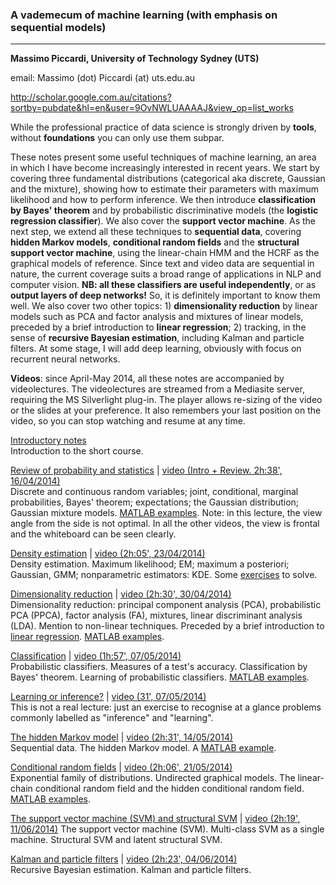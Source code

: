 ### **A vademecum of machine learning (with emphasis on sequential models)** ###

* * * * *

**Massimo Piccardi, University of Technology Sydney (UTS)**

email: Massimo (dot) Piccardi (at) uts.edu.au

http://scholar.google.com.au/citations?sortby=pubdate&hl=en&user=9OvNWLUAAAAJ&view_op=list_works

While the professional practice of data science is strongly driven by **tools**, without **foundations** you can only use them subpar.

These notes present some useful techniques of machine learning, an area in which I have become increasingly interested in recent years. We start by covering three fundamental distributions (categorical aka discrete, Gaussian and the mixture), showing how to estimate their parameters with maximum likelihood and how to perform inference. We then introduce **classification by Bayes' theorem** and by probabilistic discriminative models (the **logistic regression classifier**). We also cover the **support vector machine**.
As the next step, we extend all these techniques to **sequential data**, covering **hidden Markov models**, **conditional random fields** and the **structural support vector machine**, using the linear-chain HMM and the HCRF as the graphical models of reference. Since text and video data are sequential in nature, the current coverage suits a broad range of applications in NLP and computer vision. **NB: all these classifiers are useful independently**, or as **output layers of deep networks!** So, it is definitely important to know them well. We also cover two other topics: 1) **dimensionality reduction** by linear models such as PCA and factor analysis and mixtures of linear models, preceded by a brief introduction to **linear regression**; 2) tracking, in the sense of **recursive Bayesian estimation**, including Kalman and particle filters. At some stage, I will add deep learning, obviously with focus on recurrent neural networks.

**Videos**: since April-May 2014, all these notes are accompanied by videolectures. The videolectures are streamed from a Mediasite server, requiring the MS Silverlight plug-in. The player allows re-sizing of the video or the slides at your preference. It also remembers your last position on the video, so you can stop watching and resume at any time.

[Introductory notes](SPR_00_Intro_v4.pdf)\
Introduction to the short course.

[Review of probability and statistics](SPR_01_ProbabilityReview_v4.pdf) |  [video (Intro + Review. 2h:38', 16/04/2014)](https://mediasite.feit.uts.edu.au/Mediasite/Play/50d703fd3e1d4777b2ebaf8cd05319701d)\
Discrete and continuous random variables; joint, conditional, marginal probabilities, Bayes' theorem; expectations; the Gaussian distribution; Gaussian mixture models. [MATLAB examples](SPR_01_MATLAB.zip). Note: in this lecture, the view angle from the side is not optimal. In all the other videos, the view is frontal  and the whiteboard can be seen clearly.

[Density estimation](SPR_03_DensityEstimation_v4.pdf) | [video (2h:05', 23/04/2014)](https://mediasite.feit.uts.edu.au/Mediasite/Play/5680d5ab5a364976bd64f379dd9a1dc11d)\
Density estimation. Maximum likelihood; EM; maximum a posteriori; Gaussian, GMM; nonparametric estimators: KDE. Some [exercises](Exercises.pdf) to solve.

[Dimensionality reduction](SPR_04_DimensionalityReduction_v3.pdf) | [video (2h:30', 30/04/2014)](https://mediasite.feit.uts.edu.au/Mediasite/Play/13468514e7ac4cc6af6d4cf7843377c61d)\
Dimensionality reduction: principal component analysis (PCA), probabilistic PCA (PPCA), factor analysis (FA), mixtures, linear discriminant analysis (LDA). Mention to non-linear techniques. Preceded by a brief introduction to [linear regression](SPR_04a_LinearRegression_v2.pdf). [MATLAB examples](SPR_04_MATLAB.zip).

[Classification](SPR_02_Classification_v4.pdf) | [video (1h:57', 07/05/2014)](https://mediasite.feit.uts.edu.au/Mediasite/Play/fee244746f4f48a59ad3ba69478cadb21d)\
Probabilistic classifiers. Measures of a test's accuracy. Classification by Bayes' theorem. Learning of probabilistic classifiers. [MATLAB examples](SPR_02_MATLAB.zip).

[Learning or inference?](SPR_03A_Inference_and_learning_v3.pdf) | [video (31', 07/05/2014)](https://mediasite.feit.uts.edu.au/Mediasite/Play/61070c512b984fb49b5a27babb4ea6251d)\
 This is not a real lecture: just an exercise to recognise at a glance problems commonly labelled as "inference" and "learning".
 
[The hidden Markov model](SPR_05_HiddenMarkovModel_v5.pdf) | [video (2h:31', 14/05/2014)](https://mediasite.feit.uts.edu.au/Mediasite/Play/58cb976b900343ef839b626df5e3459d1d)\
Sequential data. The hidden Markov model. A [MATLAB example](SPR_05_MATLAB.zip). 

[Conditional random fields](SPR_07_ConditionalRandomFields_v4.pdf) | [video (2h:06', 21/05/2014)](https://mediasite.feit.uts.edu.au/Mediasite/Play/5bbe235938fa42cc8654d4c5509c41a81d)\
Exponential family of distributions. Undirected graphical models. The linear-chain conditional random field and the hidden conditional random field. [MATLAB examples](SPR_07_MATLAB.zip).

[The support vector machine (SVM) and structural SVM](SPR_08_SVM_v3.pdf) | [video (2h:19', 11/06/2014)](https://mediasite.feit.uts.edu.au/Mediasite/Play/0ae0150e722e40abbcddaa7c34337d8a1d)
The support vector machine (SVM). Multi-class SVM as a single machine. Structural SVM and latent structural SVM.

[Kalman and particle filters](SPR_06_KalmanAndParticleFilters_v5.pdf) | [video (2h:23', 04/06/2014)](https://mediasite.feit.uts.edu.au/Mediasite/Play/2e4d7ac8b6c5430e86c79d1aa692aabd1d)\
Recursive Bayesian estimation. Kalman and particle filters.
